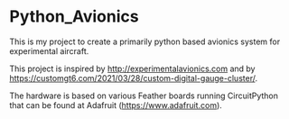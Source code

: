 # Python_Avionics

This is my project to create a primarily python based avionics system for experimental aircraft.

This project is inspired by http://experimentalavionics.com and by https://customgt6.com/2021/03/28/custom-digital-gauge-cluster/.

The hardware is based on various Feather boards running CircuitPython that can be found at Adafruit (https://www.adafruit.com).
